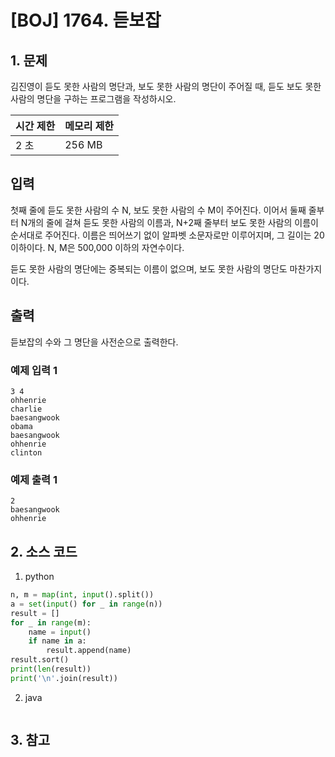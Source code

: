 # [BOJ] 1764. 듣보잡

## 1. 문제

김진영이 듣도 못한 사람의 명단과, 보도 못한 사람의 명단이 주어질 때, 듣도 보도 못한 사람의 명단을 구하는 프로그램을 작성하시오.


| 시간 제한 | 메모리 제한 |
|:------|:-------| 
| 2 초   | 256 MB |


## 입력

첫째 줄에 듣도 못한 사람의 수 N, 보도 못한 사람의 수 M이 주어진다. 이어서 둘째 줄부터 N개의 줄에 걸쳐 듣도 못한 사람의 이름과, N+2째 줄부터 보도 못한 사람의 이름이 순서대로 주어진다. 이름은 띄어쓰기 없이 알파벳 소문자로만 이루어지며, 그 길이는 20 이하이다. N, M은 500,000 이하의 자연수이다.

듣도 못한 사람의 명단에는 중복되는 이름이 없으며, 보도 못한 사람의 명단도 마찬가지이다.


## 출력

듣보잡의 수와 그 명단을 사전순으로 출력한다.


### 예제 입력 1

```
3 4
ohhenrie
charlie
baesangwook
obama
baesangwook
ohhenrie
clinton
```

### 예제 출력 1

```
2
baesangwook
ohhenrie
```



## 2. 소스 코드

1. python

```python
n, m = map(int, input().split())
a = set(input() for _ in range(n))
result = []
for _ in range(m):
    name = input()
    if name in a:
        result.append(name)
result.sort()
print(len(result))
print('\n'.join(result))
```

2. java

```java

```


## 3. 참고

```

```



